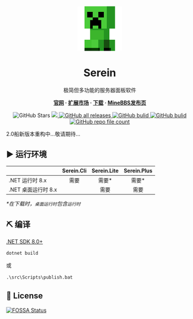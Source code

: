 <br>

<p align="center">
  <img src="src/Sources/logo.png" width="120" style="image-rendering: pixelated;">
<h1 align="center">Serein</h1>
<p align="center">
  极简但多功能的服务器面板软件
</p>
<p align="center" style="font-weight: bold;">
  <a href="http://serein.cc">官网</a> · <a href="http://serein.cc">扩展市场</a> · <a
    href="https://github.com/SereinDev/Serein/releases/latest">下载</a> · <a
    href="https://www.minebbs.com/resources/serein.4169/">MineBBS发布页</a>
</p>
<p align="center">
  <img alt="GitHub Stars" src="https://img.shields.io/github/stars/SereinDev/Serein?color=blue">
  <a href="https://github.com/SereinDev/Serein/releases/latest">
    <img src="https://img.shields.io/github/v/release/SereinDev/Serein?color=blue">
  </a>
  <a href="https://github.com/SereinDev/Serein/releases">
    <img alt="GitHub all releases" src="https://img.shields.io/github/downloads/SereinDev/Serein/total?color=blue">
  </a>
  <a href="https://github.com/SereinDev/Serein/actions/workflows/build.yml">
    <img alt="GitHub bulid"
      src="https://img.shields.io/github/actions/workflow/status/SereinDev/Serein/build.yml?branch=main&color=blue">
  </a>
  <a href="https://github.com/SereinDev/Serein">
    <img alt="GitHub bulid" src="https://img.shields.io/github/commit-activity/m/SereinDev/Serein?color=blue">
  </a>
  <a href="https://github.com/SereinDev/Serein">
    <img alt="GitHub repo file count" src="https://img.shields.io/github/languages/code-size/SereinDev/Serein">
  </a>
</p>
</p>

2.0船新版本重构中...敬请期待...

## ▶ 运行环境

|                     | Serein.Cli | Serein.Lite | Serein.Plus |
| ------------------- | :--------: | :---------: | :---------: |
| .NET 运行时 8.x     |    需要    |    需要*    |    需要*    |
| .NET 桌面运行时 8.x |            |    需要     |    需要     |

_*在下载时，`桌面运行时`包含`运行时`_

## ⛏ 编译

[.NET SDK 8.0+](https://dotnet.microsoft.com/zh-cn/download/dotnet)

```sh
dotnet build
```

或

```ps
.\src\Scripts\publish.bat
```

## 📄 License

[![FOSSA Status](https://app.fossa.com/api/projects/git%2Bgithub.com%2FSereinDev%2FSerein.svg?type=large)](https://app.fossa.com/projects/git%2Bgithub.com%2FSereinDev%2FSerein?ref=badge_large)